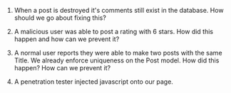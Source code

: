 1. When a post is destroyed it's comments still exist in the database. How should we go about fixing this?

2. A malicious user was able to post a rating with 6 stars. How did this happen and how can we prevent it?

3. A normal user reports they were able to make two posts with the same Title. We already enforce uniqueness on the Post model. How did this happen? How can we prevent it?

4. A penetration tester injected javascript onto our page.
